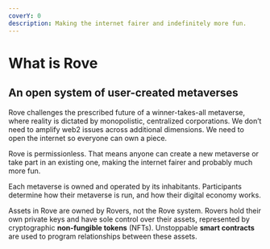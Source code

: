 ```yaml
---
coverY: 0
description: Making the internet fairer and indefinitely more fun.
---
```


# What is Rove

## An open system of user-created metaverses

Rove challenges the prescribed future of a winner-takes-all metaverse, where reality is dictated by monopolistic, centralized corporations. We don’t need to amplify web2 issues across additional dimensions. We need to open the internet so everyone can own a piece.

Rove is permissionless. That means anyone can create a new metaverse or take part in an existing one, making the internet fairer and probably much more fun.

Each metaverse is owned and operated by its inhabitants. Participants determine how their metaverse is run, and how their digital economy works.

Assets in Rove are owned by Rovers, not the Rove system. Rovers hold their own private keys and have sole control over their assets, represented by cryptographic **non-fungible tokens** (NFTs). Unstoppable **smart contracts** are used to program relationships between these assets.
